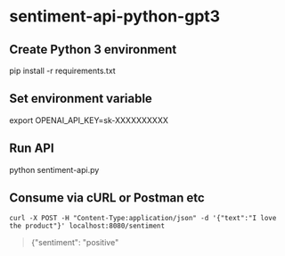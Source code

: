 # sentiment-api-python-gpt3


## Create Python 3 environment

pip install -r requirements.txt

## Set environment variable 

export OPENAI_API_KEY=sk-XXXXXXXXXX

## Run API

python sentiment-api.py

## Consume via cURL or Postman etc

`curl -X POST -H "Content-Type:application/json" -d '{"text":"I love the product"}' localhost:8080/sentiment`

> {"sentiment": "positive"

